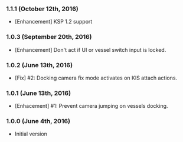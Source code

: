 ### 1.1.1 (October 12th, 2016)
- [Enhancement] KSP 1.2 support

### 1.0.3 (September 20th, 2016)
- [Enhancement] Don't act if UI or vessel switch input is locked.

### 1.0.2 (June 13th, 2016)
- [Fix] #2: Docking camera fix mode activates on KIS attach actions.

### 1.0.1 (June 13th, 2016)
- [Enhacement] #1: Prevent camera jumping on vessels docking.

### 1.0.0 (June 4th, 2016)
- Initial version
